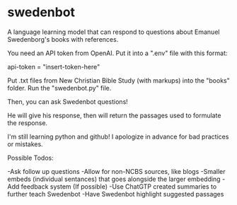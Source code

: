 # swedenbot
A language learning model that can respond to questions about Emanuel Swedenborg's books with references.

You need an API token from OpenAI. Put it into a ".env" file with this format:

api-token = "insert-token-here"

Put .txt files from New Christian Bible Study (with markups) into the "books" folder. Run the "swedenbot.py" file.

Then, you can ask Swedenbot questions!

He will give his response, then will return the passages used to formulate the response. 

I'm still learning python and github! I apologize in advance for bad practices or mistakes.

Possible Todos:

-Ask follow up questions
-Allow for non-NCBS sources, like blogs
-Smaller embeds (individual sentances) that goes alongside the larger embedding
-Add feedback system (If possible)
-Use ChatGTP created summaries to further teach Swedenbot
-Have Swedenbot highlight suggested passages